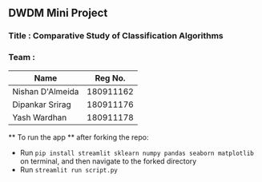 ## DWDM Mini Project

### Title : Comparative Study of Classification Algorithms
### Team :

Name|Reg No.
---|---
Nishan D'Almeida|180911162
Dipankar Srirag|180911176
Yash Wardhan|180911178

** To run the app ** after forking the repo:

 - Run `pip install streamlit sklearn numpy pandas seaborn matplotlib` on terminal, and then navigate to the forked directory
 - Run `streamlit run script.py`